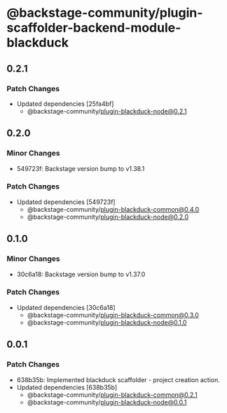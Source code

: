 # @backstage-community/plugin-scaffolder-backend-module-blackduck

## 0.2.1

### Patch Changes

- Updated dependencies [25fa4bf]
  - @backstage-community/plugin-blackduck-node@0.2.1

## 0.2.0

### Minor Changes

- 549723f: Backstage version bump to v1.38.1

### Patch Changes

- Updated dependencies [549723f]
  - @backstage-community/plugin-blackduck-common@0.4.0
  - @backstage-community/plugin-blackduck-node@0.2.0

## 0.1.0

### Minor Changes

- 30c6a18: Backstage version bump to v1.37.0

### Patch Changes

- Updated dependencies [30c6a18]
  - @backstage-community/plugin-blackduck-common@0.3.0
  - @backstage-community/plugin-blackduck-node@0.1.0

## 0.0.1

### Patch Changes

- 638b35b: Implemented blackduck scaffolder - project creation action.
- Updated dependencies [638b35b]
  - @backstage-community/plugin-blackduck-common@0.2.1
  - @backstage-community/plugin-blackduck-node@0.0.1
